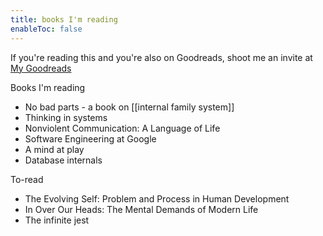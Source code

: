 ```yaml
---
title: books I'm reading
enableToc: false
---
```

If you're reading this and you're also on Goodreads, shoot me an invite at [My Goodreads](https://www.goodreads.com/user/show/149656605-dat-vi-thanh)

Books I'm reading
- No bad parts - a book on [[internal family system]]
- Thinking in systems
- Nonviolent Communication: A Language of Life
- Software Engineering at Google
- A mind at play
- Database internals

To-read
- The Evolving Self: Problem and Process in Human Development
- In Over Our Heads: The Mental Demands of Modern Life
- The infinite jest
